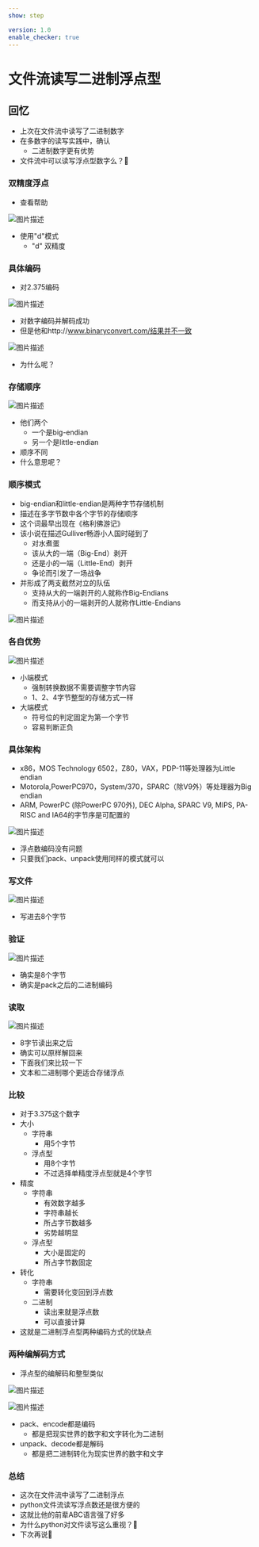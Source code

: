 ```yaml
---
show: step

version: 1.0
enable_checker: true
---
```


# 文件流读写二进制浮点型
## 回忆
- 上次在文件流中读写了二进制数字
- 在多数字的读写实践中，确认
	- 二进制数字更有优势
- 文件流中可以读写浮点型数字么？🤔

### 双精度浮点

- 查看帮助

![图片描述](https://doc.shiyanlou.com/courses/uid1190679-20210824-1629778358118)

- 使用"d"模式
	- "d" 双精度

### 具体编码
- 对2.375编码

![图片描述](https://doc.shiyanlou.com/courses/uid1190679-20210824-1629778723365)

- 对数字编码并解码成功
- 但是他和http://www.binaryconvert.com/结果并不一致

![图片描述](https://doc.shiyanlou.com/courses/uid1190679-20210824-1629778594817)

- 为什么呢？

### 存储顺序

![图片描述](https://doc.shiyanlou.com/courses/uid1190679-20210824-1629778862453)

- 他们两个
	- 一个是big-endian
	- 另一个是little-endian
- 顺序不同
- 什么意思呢？

### 顺序模式

- big-endian和little-endian是两种字节存储机制
- 描述在多字节数中各个字节的存储顺序
- 这个词最早出现在《格利佛游记》
- 该小说在描述Gulliver畅游小人国时碰到了
	- 对水煮蛋
	- 该从大的一端（Big-End）剥开
	- 还是小的一端（Little-End）剥开
	- 争论而引发了一场战争
- 并形成了两支截然对立的队伍
	- 支持从大的一端剥开的人就称作Big-Endians
	- 而支持从小的一端剥开的人就称作Little-Endians

![图片描述](https://doc.shiyanlou.com/courses/uid1190679-20210824-1629779397783)

### 各自优势

![图片描述](https://doc.shiyanlou.com/courses/uid1190679-20210824-1629779663854)

-  小端模式
	- 强制转换数据不需要调整字节内容
	- 1、2、4字节整型的存储方式一样
- 大端模式
	- 符号位的判定固定为第一个字节
	- 容易判断正负

### 具体架构

- x86，MOS Technology 6502，Z80，VAX，PDP-11等处理器为Little endian
- Motorola,PowerPC970，System/370，SPARC（除V9外）等处理器为Big endian
- ARM, PowerPC (除PowerPC 970外), DEC Alpha, SPARC V9, MIPS, PA-RISC and IA64的字节序是可配置的

![图片描述](https://doc.shiyanlou.com/courses/uid1190679-20210824-1629779986223)

- 浮点数编码没有问题
- 只要我们pack、unpack使用同样的模式就可以

### 写文件

![图片描述](https://doc.shiyanlou.com/courses/uid1190679-20210824-1629780249100)

- 写进去8个字节

### 验证

![图片描述](https://doc.shiyanlou.com/courses/uid1190679-20210824-1629780182908)

- 确实是8个字节
- 确实是pack之后的二进制编码

### 读取

![图片描述](https://doc.shiyanlou.com/courses/uid1190679-20210824-1629780423819)

- 8字节读出来之后
- 确实可以原样解回来
- 下面我们来比较一下
- 文本和二进制哪个更适合存储浮点

### 比较

- 对于3.375这个数字
- 大小
	- 字符串
		- 用5个字节
	- 浮点型
		- 用8个字节
		- 不过选择单精度浮点型就是4个字节
- 精度
	- 字符串
		- 有效数字越多
		- 字符串越长
		- 所占字节数越多
		- 劣势越明显
	- 浮点型
		- 大小是固定的
		- 所占字节数固定
- 转化
	- 字符串
		- 需要转化变回到浮点数
	- 二进制
		- 读出来就是浮点数
		- 可以直接计算
- 这就是二进制浮点型两种编码方式的优缺点

### 两种编解码方式

- 浮点型的编解码和整型类似

![图片描述](https://doc.shiyanlou.com/courses/uid1190679-20211105-1636121871579)

![图片描述](https://doc.shiyanlou.com/courses/uid1190679-20211105-1636121994377)

- pack、encode都是编码
	- 都是把现实世界的数字和文字转化为二进制
- unpack、decode都是解码
	- 都是把二进制转化为现实世界的数字和文字

### 总结 
- 这次在文件流中读写了二进制浮点
- python文件流读写浮点数还是很方便的
- 这就比他的前辈ABC语言强了好多
- 为什么python对文件读写这么重视？🤔
- 下次再说👋